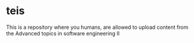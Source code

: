 teis
====

This is a repository where you humans, are allowed to upload content from the Advanced topics in software engineering II